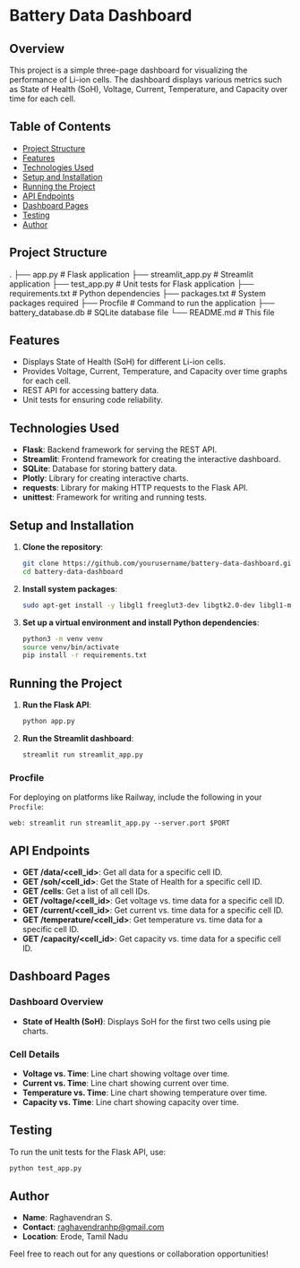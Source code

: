 # 



# Battery Data Dashboard

## Overview

This project is a simple three-page dashboard for visualizing the performance of Li-ion cells. The dashboard displays various metrics such as State of Health (SoH), Voltage, Current, Temperature, and Capacity over time for each cell.

## Table of Contents

- [Project Structure](#project-structure)
- [Features](#features)
- [Technologies Used](#technologies-used)
- [Setup and Installation](#setup-and-installation)
- [Running the Project](#running-the-project)
- [API Endpoints](#api-endpoints)
- [Dashboard Pages](#dashboard-pages)
- [Testing](#testing)
- [Author](#author)

## Project Structure


.
├── app.py                  # Flask application
├── streamlit_app.py        # Streamlit application
├── test_app.py             # Unit tests for Flask application
├── requirements.txt        # Python dependencies
├── packages.txt            # System packages required
├── Procfile                # Command to run the application
├── battery_database.db     # SQLite database file
└── README.md               # This file


## Features

- Displays State of Health (SoH) for different Li-ion cells.
- Provides Voltage, Current, Temperature, and Capacity over time graphs for each cell.
- REST API for accessing battery data.
- Unit tests for ensuring code reliability.

## Technologies Used

- **Flask**: Backend framework for serving the REST API.
- **Streamlit**: Frontend framework for creating the interactive dashboard.
- **SQLite**: Database for storing battery data.
- **Plotly**: Library for creating interactive charts.
- **requests**: Library for making HTTP requests to the Flask API.
- **unittest**: Framework for writing and running tests.

## Setup and Installation

1. **Clone the repository**:
    ```bash
    git clone https://github.com/yourusername/battery-data-dashboard.git
    cd battery-data-dashboard
    ```

2. **Install system packages**:
    ```bash
    sudo apt-get install -y libgl1 freeglut3-dev libgtk2.0-dev libgl1-mesa-glx
    ```

3. **Set up a virtual environment and install Python dependencies**:
    ```bash
    python3 -m venv venv
    source venv/bin/activate
    pip install -r requirements.txt
    ```

## Running the Project

1. **Run the Flask API**:
    ```bash
    python app.py
    ```

2. **Run the Streamlit dashboard**:
    ```bash
    streamlit run streamlit_app.py
    ```

### Procfile

For deploying on platforms like Railway, include the following in your `Procfile`:
```
web: streamlit run streamlit_app.py --server.port $PORT
```

## API Endpoints

- **GET /data/<cell_id>**: Get all data for a specific cell ID.
- **GET /soh/<cell_id>**: Get the State of Health for a specific cell ID.
- **GET /cells**: Get a list of all cell IDs.
- **GET /voltage/<cell_id>**: Get voltage vs. time data for a specific cell ID.
- **GET /current/<cell_id>**: Get current vs. time data for a specific cell ID.
- **GET /temperature/<cell_id>**: Get temperature vs. time data for a specific cell ID.
- **GET /capacity/<cell_id>**: Get capacity vs. time data for a specific cell ID.

## Dashboard Pages

### Dashboard Overview

- **State of Health (SoH)**: Displays SoH for the first two cells using pie charts.

### Cell Details

- **Voltage vs. Time**: Line chart showing voltage over time.
- **Current vs. Time**: Line chart showing current over time.
- **Temperature vs. Time**: Line chart showing temperature over time.
- **Capacity vs. Time**: Line chart showing capacity over time.

## Testing

To run the unit tests for the Flask API, use:
```bash
python test_app.py
```

## Author

- **Name**: Raghavendran S.
- **Contact**: [raghavendranhp@gmail.com](mailto:raghavendranhp@gmail.com)
- **Location**: Erode, Tamil Nadu

Feel free to reach out for any questions or collaboration opportunities!
```
